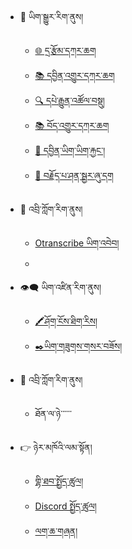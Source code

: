- 🔁 ཡིག་སྒྱུར་རིག་ནུས།
  - [🌐 དྲ་རྩོམ་དཀར་ཆག](mt/webpage-catalog.md)
  - [📚 དབྱིན་འགྱུར་དཀར་ཆག](mt/boen-catalog.md)
  - [🔍 དཔེ་རྒྱུན་འཚོལ་བསྡུ།](mt/bo-versions.md)
  - [📚 བོད་འགྱུར་དཀར་ཆག](mt/enbo-catalog.md)
  - [📄 དབྱིན་ཡིག་ཡིག་རྐྱང་།](mt/english-etexts.md)
  - [🔗 བརྗོད་པ་ཤན་སྦྱར་ཞུ་དག](mt/proofreading-alignment.md)
- 💬 འབྲི་ཀློག་རིག་ནུས།
  - [Otranscribe ཡིག་འབེབ།](stt/transcribein-otranscribe.md)
  - 
- 👁️‍🗨️ ཡིག་འཛིན་རིག་ནུས།
  - [🖍️ཤོག་ངོས་ཐིག་རིས།](ocr/page-segmentation.md)
  - [✒️ཡིག་གཟུགས་གསར་བཟོས།](ocr/new-font-with-calligraphr.md)
  
- 💬 འབྲི་ཀློག་རིག་ནུས།
  - ཐོན་ལ་ཉེ་་་་་་
- 👉 ཉེར་མཁོའི་ལམ་སྟོན།
  - [གྷི་ཐབ་སྤྱོད་ཚུལ།](howto/gitHub.md)
  - [Discord སྤྱོད་ཚུལ།](howto/discord.md)
  - [ལག་ཆ་གཞན།](howto/tools.md)


